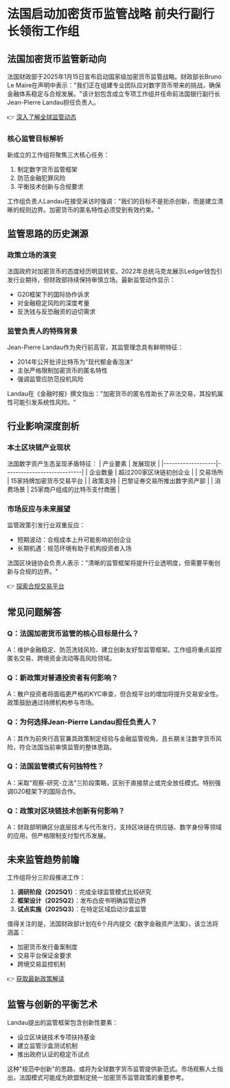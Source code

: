# 法国启动加密货币监管战略 前央行副行长领衔工作组

## 法国加密货币监管新动向
法国财政部于2025年1月15日宣布启动国家级加密货币监管战略。财政部长Bruno Le Maire在声明中表示："我们正在组建专业团队应对数字货币带来的挑战，确保金融体系稳定与合规发展。"该计划包含成立专项工作组并任命前法国银行副行长Jean-Pierre Landau担任负责人。

👉 [深入了解全球监管动态](https://bit.ly/okx_welcome)

### 核心监管目标解析
新成立的工作组将聚焦三大核心任务：
1. 制定数字货币监管框架
2. 防范金融犯罪风险
3. 平衡技术创新与合规要求

工作组负责人Landau在接受采访时强调："我们的目标不是扼杀创新，而是建立清晰的规则边界。加密货币的匿名特性必须受到有效约束。"

## 监管思路的历史渊源
### 政策立场的演变
法国政府对加密货币的态度经历明显转变。2022年总统马克龙展示Ledger钱包引发行业期待，但财政部持续保持审慎立场。最新监管动作显示：
- G20框架下的国际协作诉求
- 对金融稳定风险的深度考量
- 反洗钱与反恐融资的迫切需求

### 监管负责人的特殊背景
Jean-Pierre Landau作为央行前高官，其监管理念具有鲜明特征：
- 2014年公开批评比特币为"现代郁金香泡沫"
- 主张严格限制加密货币的匿名特性
- 强调监管应防范投机风险

Landau在《金融时报》撰文指出："加密货币的匿名性助长了非法交易，其投机属性可能引发系统性风险。"

## 行业影响深度剖析
### 本土区块链产业现状
法国数字资产生态呈现矛盾特征：
| 产业要素          | 发展现状                     |
|-------------------|----------------------------|
| 企业数量          | 超过200家区块链初创企业     |
| 交易场所          | 15家持牌加密货币交易平台    |
| 政策支持          | 巴黎证券交易所推出数字资产部 |
| 消费场景          | 25家商户组成的比特币支付商圈 |

### 市场反应与未来展望
监管政策引发行业双重反应：
- 短期波动：合规成本上升可能影响初创企业
- 长期机遇：规范环境有助于机构投资者入场

法国区块链协会负责人表示："清晰的监管框架将提升行业透明度，但需要平衡创新与合规的边界。"

👉 [探索合规交易平台](https://bit.ly/okx_welcome)

## 常见问题解答

### Q：法国加密货币监管的核心目标是什么？
A：维护金融稳定、防范洗钱风险、建立创新友好型监管框架。工作组将重点监控匿名交易、跨境资金流动等高风险领域。

### Q：新政策对普通投资者有何影响？
A：散户投资者将面临更严格的KYC审查，但合规平台的增加将提升交易安全性。政策鼓励通过持牌机构参与市场。

### Q：为何选择Jean-Pierre Landau担任负责人？
A：其作为前央行高官兼具政策制定经验与金融监管视角，且长期关注数字货币风险，符合法国当前审慎监管的整体思路。

### Q：法国监管模式有何独特性？
A：采取"观察-研究-立法"三阶段策略，区别于直接禁止或完全放任模式。特别强调G20框架下的国际合作。

### Q：政策对区块链技术创新有何影响？
A：财政部明确区分底层技术与代币发行，支持区块链在供应链、数字身份等领域的应用，但严格限制支付型代币发展。

## 未来监管趋势前瞻
工作组将分三阶段推进工作：
1. **调研阶段（2025Q1）**：完成全球监管模式比较研究
2. **框架设计（2025Q2）**：发布白皮书明确监管边界
3. **试点实施（2025Q3）**：在特定区域启动沙盒监管

值得关注的是，法国财政部计划在6个月内提交《数字金融资产法案》，该立法将涵盖：
- 加密货币发行备案制度
- 交易平台保证金要求
- 跨境交易监控机制

👉 [获取最新政策解读](https://bit.ly/okx_welcome)

## 监管与创新的平衡艺术
Landau提出的监管框架包含创新性要素：
- 设立区块链技术专项扶持基金
- 建立监管沙盒测试机制
- 推出政府认证的稳定币试点

这种"规范中创新"的思路，或将为全球数字货币监管提供新范式。市场观察人士指出，法国模式可能成为欧盟制定统一加密货币监管政策的重要参考。